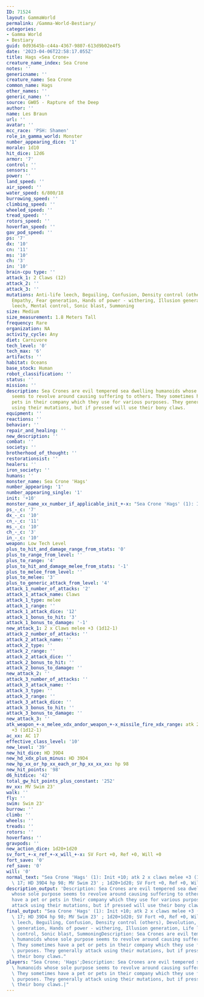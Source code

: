 ```yaml
---
ID: 71524
layout: GammaWorld
permalink: /Gamma-World-Bestiary/
categories:
- Gamma World
- Bestiary
guid: 0d93645b-c44a-4367-9807-613d9b02e4f5
date: '2023-04-06T22:58:17.055Z'
title: Hags «Sea Crone»
creature_name_index: Sea Crone
notes: ''
genericname: ''
creature_name: Sea Crone
common_name: Hags
other_names: ''
generic_name: ''
source: GW05 - Rapture of the Deep
author: ''
name: Les Braun
url: ''
avatar: ''
mcc_race: 'PSH: Shamen'
role_in_gamma_world: Monster
number_appearing_dice: '1'
morale: 1d10
hit_dice: 12d6
armor: '7'
control: ''
sensors: ''
power: ''
land_speed: ''
air_speed: ''
water_speed: 6/800/18
burrowing_speed: ''
climbing_speed: ''
wheeled_speed: ''
tread_speed: ''
rotors_speed: ''
hoverfan_speed: ''
gav_pod_speed: ''
ps: '7'
dx: '10'
cn: '11'
ms: '10'
ch: '3'
in: '10'
brain-cpu type: ''
attack_1: 2 Claws (12)
attack_2: ''
attack_3: ''
mutations: Anti-life leech, Beguiling, Confusion, Density control (others), Devolution,
  Empathy, Fear generation, Hands of power - withering, Illusion generation, Life
  leech, Mental control, Sonic blast, Summoning
size: Medium
size_measurement: 1.8 Meters Tall
frequency: Rare
organization: NA
activity_cycle: Any
diet: Carnivore
tech_level: '0'
tech_max: '6'
artifacts: ''
habitat: Oceans
base_stock: Human
robot_classification: ''
status: ''
mission: ''
description: Sea Crones are evil tempered sea dwelling humanoids whose sole purpose
  seems to revolve around causing suffering to others. They sometimes have a pet or
  pets in their company which they use for various purposes. They generally attack
  using their mutations, but if pressed will use their bony claws.
equipment: ''
reactions: ''
behavior: ''
repair_and_healing: ''
new_description: ''
combat: ''
society: ''
brotherhood_of_thought: ''
restorationsist: ''
healers: ''
iron_society: ''
humans: ''
monster_name: Sea Crone 'Hags'
number_appearing: '1'
number_appearing_single: '1'
init: '+10'
monster_name_xx_number_if_applicable_init_+-x: "Sea Crone 'Hags' (1): Init +10"
ps_-_c: '7'
dx_-_c: '10'
cn_-_c: '11'
ms_-_c: '10'
ch_-_c: '3'
in_-_c: '10'
weapon: Low Tech Level
plus_to_hit_and_damage_range_from_stats: '0'
plus_to_range_from_level: ''
plus_to_range: '4'
plus_to_hit_and_damage_melee_from_stats: '-1'
plus_to_melee_from_level: ''
plus_to_melee: '3'
plus_to_generic_attack_from_level: '4'
attack_1_number_of_attacks: '2'
attack_1_attack_name: Claws
attack_1_type: melee
attack_1_range: ''
attack_1_attack_dice: '12'
attack_1_bonus_to_hit: '3'
attack_1_bonus_to_damage: '-1'
new_attack_1: 2 x Claws melee +3 (1d12-1)
attack_2_number_of_attacks: ''
attack_2_attack_name: ''
attack_2_type: ''
attack_2_range: ''
attack_2_attack_dice: ''
attack_2_bonus_to_hit: ''
attack_2_bonus_to_damage: ''
new_attack_2: ''
attack_3_number_of_attacks: ''
attack_3_attack_name: ''
attack_3_type: ''
attack_3_range: ''
attack_3_attack_dice: ''
attack_3_bonus_to_hit: ''
attack_3_bonus_to_damage: ''
new_attack_3: ''
atk_weapon_+-x_melee_xdx_andor_weapon_+-x_missile_fire_xdx_range: atk 2 x claws melee
  +3 (1d12-1)
ac_xx: AC 17
effective_class_level: '10'
new_level: '39'
new_hit_dice: HD 39D4
new_hd_xdx_plus_minus: HD 39D4
new_hp_xx_or_hp_xx_each_or_hp_xx_xx_xx: hp 98
new_hit_points: '98'
d6_hitdice: '42'
total_gw_hit_points_plus_constant: '252'
mv_xx: MV Swim 23'
walk: ''
fly: ''
swim: Swim 23'
burrow: ''
climb: ''
wheels: ''
treads: ''
rotors: ''
hoverfans: ''
gravpods: ''
new_action_dice: 1d20+1d20
sv_fort_+-x_ref_+-x_will_+-x: SV Fort +0, Ref +0, Will +0
fort_save: '0'
ref_save: '0'
will: '0'
normal_text: "Sea Crone 'Hags' (1): Init +10; atk 2 x claws melee +3 (1d12-1); AC\
  \ 17; HD 39D4 hp 98; MV Swim 23' ; 1d20+1d20; SV Fort +0, Ref +0, Will +0"
description_output: 'Description: Sea Crones are evil tempered sea dwelling humanoids
  whose sole purpose seems to revolve around causing suffering to others. They sometimes
  have a pet or pets in their company which they use for various purposes. They generally
  attack using their mutations, but if pressed will use their bony claws.'
final_output: "Sea Crone 'Hags' (1): Init +10; atk 2 x claws melee +3 (1d12-1); AC\
  \ 17; HD 39D4 hp 98; MV Swim 23' ; 1d20+1d20; SV Fort +0, Ref +0, Will +0Anti-life\
  \ leech, Beguiling, Confusion, Density control (others), Devolution, Empathy, Fear\
  \ generation, Hands of power - withering, Illusion generation, Life leech, Mental\
  \ control, Sonic blast, SummoningDescription: Sea Crones are evil tempered sea dwelling\
  \ humanoids whose sole purpose seems to revolve around causing suffering to others.\
  \ They sometimes have a pet or pets in their company which they use for various\
  \ purposes. They generally attack using their mutations, but if pressed will use\
  \ their bony claws."
players: "Sea Crone; 'Hags';Description: Sea Crones are evil tempered sea dwelling\
  \ humanoids whose sole purpose seems to revolve around causing suffering to others.\
  \ They sometimes have a pet or pets in their company which they use for various\
  \ purposes. They generally attack using their mutations, but if pressed will use\
  \ their bony claws.|"
---
```

</br>
